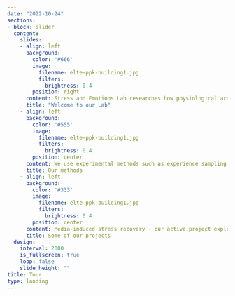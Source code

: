 ```yaml
---
date: "2022-10-24"
sections:
- block: slider
  content:
    slides:
    - align: left
      background:
        color: '#666'
        image:
          filename: elte-ppk-building1.jpg
          filters:
            brightness: 0.4
        position: right
      content: Stress and Emotions Lab researches how physiological arousal and stress     affect humans' emotions, cognition and behaviour. Our aim is to understand more about the causal link between everyday (sometimes stressful) events, subclinical mental symptoms and perceptual phenomena. How do we do this?
      title: "Welcome to our Lab"
    - align: left
      background:
        color: '#555'
        image:
          filename: elte-ppk-building1.jpg
          filters:
            brightness: 0.4
        position: center
      content: We use experimental methods such as experience sampling procedures, psychophysiological and psychoneuroendocrinal measurements in laboratory and real-life settings. Sounds exciting? Take a look at our past and current projects!
      title: Our methods
    - align: left
      background:
        color: '#333'
        image:
          filename: elte-ppk-building1.jpg
          filters:
            brightness: 0.4
        position: center
      content: Media-induced stress recovery - our active project exploring how physiological arousal affects the recovery from cognitive fatigue. Arousal and tactile sensitivity - we investigated how the manipulation of arousal affects tactile sensitivity.
      title: Some of our projects
  design:
    interval: 2000
    is_fullscreen: true
    loop: false
    slide_height: ""
title: Tour
type: landing
---
```

